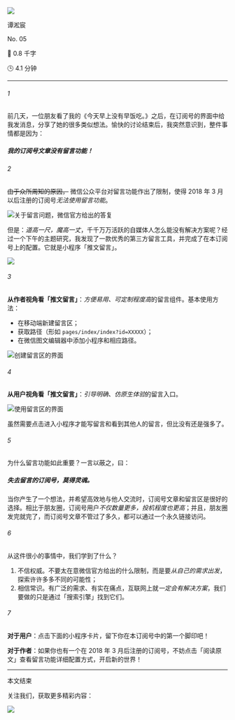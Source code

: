 <section id="frontmatter">
<section id="frontmatter-left">
<img id="avatar" src="https://tva1.sinaimg.cn/large/006y8mN6gy1g73qxb4k8xj30dw0dwgmu.jpg">
<p id="name">谭淞宸</p>
</section>
<section id="frontmatter-right">
<p id="number">No. 05</p>
<p id="word-count">📝 0.8 千字</p>
<p id="time-estimation">🕒 4.1 分钟</p>
</section>
</section>

---

###### 1

前几天，一位朋友看了我的《今天早上没有早饭吃。》之后，在订阅号的界面中给我发消息，分享了她的很多类似想法。愉快的讨论结束后，我突然意识到，整件事情都是因为：

##### 我的订阅号文章没有留言功能！

###### 2

~~由于众所周知的原因，~~ 微信公众平台对留言功能作出了限制，使得 2018 年 3 月以后注册的订阅号*无法使用留言功能*。

![关于留言问题，微信官方给出的答复](http://img.candobear.com/2019-10-01-012933.png)

但是：*道高一尺，魔高一丈*，千千万万活跃的自媒体人怎么能没有解决方案呢？经过一个下午的主题研究，我发现了一款优秀的第三方留言工具，并完成了在本订阅号上的配置。它就是小程序「推文留言」。

![](http://img.candobear.com/2019-10-01-%E5%B1%8F%E5%B9%95%E5%BF%AB%E7%85%A7%202019-09-30%2021.22.28.png)

###### 3

**从作者视角看「推文留言」**：*方便易用、可定制程度高*的留言组件。基本使用方法：

- <span>在移动端新建留言区；</span>
- <span>获取路径（形如 `pages/index/index?id=XXXXX`）；</span>
- <span>在微信图文编辑器中添加小程序和相应路径。</span>

![创建留言区的界面](http://img.candobear.com/2019-10-01-IMG_2650.PNG)

###### 4

**从用户视角看「推文留言」**：*引导明确、仿原生体验*的留言入口。

![使用留言区的界面](http://img.candobear.com/2019-10-01-IMG_2651.PNG)

虽然需要点击进入小程序才能写留言和看到其他人的留言，但比没有还是强多了。

###### 5

为什么留言功能如此重要？一言以蔽之，曰：

##### 失去留言的订阅号，莫得灵魂。

当你产生了一个想法，并希望高效地与他人交流时，订阅号文章和留言区是很好的选择。相比于朋友圈，订阅号用户*不仅数量更多，投机程度也更高*；并且，朋友圈发完就完了，而订阅号文章不管过了多久，都可以通过一个永久链接访问。

###### 6

从这件很小的事情中，我们学到了什么？

1. <span>不信权威。不要太在意微信官方给出的什么限制，而是要*从自己的需求出发*，探索许许多多不同的可能性；</span>
2. <span>相信常识。有广泛的需求、有实在痛点，互联网上就*一定会有解决方案*，我们要做的只是通过「搜索引擎」找到它们。</span>

###### 7

**对于用户**：点击下面的小程序卡片，留下你在本订阅号中的第一个脚印吧！

**对于作者**：如果你也有一个在 2018 年 3 月后注册的订阅号，不妨点击「阅读原文」查看留言功能详细配置方式，开启新的世界！

---

<section id="backmatter">
<p id="end">本文结束</p>
<p id="more">关注我们，获取更多精彩内容：</p>
<img src="https://tva1.sinaimg.cn/large/006y8mN6ly1g77q459r7nj30u00u0tae.jpg">
</section>